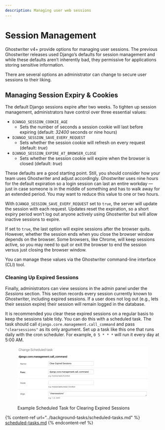 ```yaml
---
description: Managing user web sessions
---
```


# Session Management

Ghostwriter v4+ provide options for managing user sessions. The previous Ghostwriter releases used Django’s defaults for session management and while these defaults aren’t inherently bad, they permissive for applications storing sensitive information.

There are several options an administrator can change to secure user sessions to their liking.

## Managing Session Expiry & Cookies

The default Django sessions expire after two weeks. To tighten up session management, administrators have control over three essential values:

* `DJANGO_SESSION_COOKIE_AGE`
  * Sets the number of seconds a session cookie will last before expiring (default: _32400_ seconds or nine hours)
* `DJANGO_SESSION_SAVE_EVERY_REQUEST`
  * Sets whether the session cookie will refresh on every request (default: _true_)
* `DJANGO_SESSION_EXPIRE_AT_BROWSER_CLOSE`
  * Sets whether the session cookie will expire when the browser is closed (default: _true_)

These defaults are a good starting point. Still, you should consider how your team uses Ghostwriter and adjust accordingly. Ghostwriter uses nine hours for the default expiration so a login session can last an entire workday — just in case someone is in the middle of something and has to walk away for an extended period. You may want to reduce this value to one or two hours.

With `DJANGO_SESSION_SAVE_EVERY_REQUEST` set to `true`, the server will update the session with each request. Updates reset the expiration, so a short expiry period won’t log out anyone actively using Ghostwriter but will allow inactive sessions to expire.

If set to `true`, the last option will expire sessions after the browser quits. However, whether the session ends when you close the browser window depends on the browser. Some browsers, like Chrome, will keep sessions active, so you may need to quit or exit the browser to end the session versus just closing the browser window.

You can manage these values via the Ghostwriter command-line interface (CLI) tool.

### Cleaning Up Expired Sessions

Finally, administrators can view sessions in the admin panel under the _Sessions_ section. This section records every session currently known to Ghostwriter, including expired sessions. If a user does not log out (e.g., lets their session expire) their session will remain logged in the database.

It is recommended you clear these expired sessions on a regular basis to keep the sessions table tidy. You can do this with a scheduled task. The task should call `django.core.management.call_command` and pass `"clearsessions"` as its only argument. Set up a task like this one that runs daily with the cron scheduler. For example, `0 5 * * *` will run it every day at 5:00 AM.

<figure><img src="../../.gitbook/assets/image (1).png" alt=""><figcaption><p>Example Scheduled Task for Clearing Expired Sessions</p></figcaption></figure>

{% content-ref url="../background-tasks/scheduled-tasks.md" %}
[scheduled-tasks.md](../background-tasks/scheduled-tasks.md)
{% endcontent-ref %}
